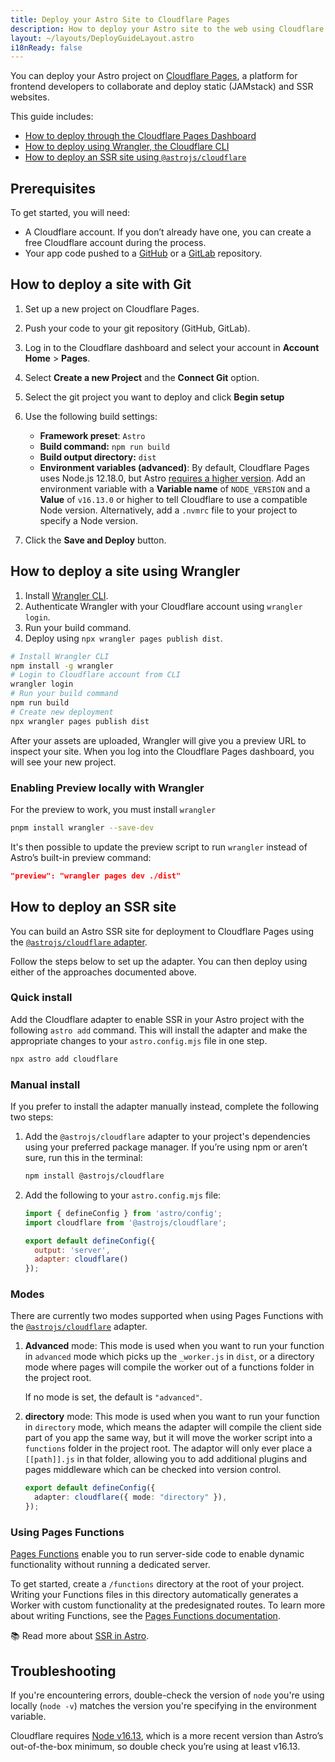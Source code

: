 ```yaml
---
title: Deploy your Astro Site to Cloudflare Pages
description: How to deploy your Astro site to the web using Cloudflare Pages.
layout: ~/layouts/DeployGuideLayout.astro
i18nReady: false
---
```


You can deploy your Astro project on [Cloudflare Pages](https://pages.cloudflare.com/), a platform for frontend developers to collaborate and deploy static (JAMstack) and SSR websites.

This guide includes:

- [How to deploy through the Cloudflare Pages Dashboard](#how-to-deploy-a-site-with-git)
- [How to deploy using Wrangler, the Cloudflare CLI](#how-to-deploy-a-site-using-wrangler)
- [How to deploy an SSR site using `@astrojs/cloudflare`](#how-to-deploy-an-ssr-site)

## Prerequisites

To get started, you will need:

- A Cloudflare account. If you don’t already have one, you can create a free Cloudflare account during the process.
- Your app code pushed to a [GitHub](https://github.com/) or a [GitLab](https://about.gitlab.com/) repository.

## How to deploy a site with Git

1. Set up a new project on Cloudflare Pages.
2. Push your code to your git repository (GitHub, GitLab).
3. Log in to the Cloudflare dashboard and select your account in **Account Home** > **Pages**.
4. Select **Create a new Project** and the **Connect Git** option.
5. Select the git project you want to deploy and click **Begin setup**
6. Use the following build settings:

    - **Framework preset**: `Astro`
    - **Build command:** `npm run build`
    - **Build output directory:** `dist`
    - **Environment variables (advanced)**: By default, Cloudflare Pages uses Node.js 12.18.0, but Astro [requires a higher version](/en/install/auto/#prerequisites). Add an environment variable with a **Variable name** of `NODE_VERSION` and a **Value** of `v16.13.0` or higher to tell Cloudflare to use a compatible Node version. Alternatively, add a `.nvmrc` file to your project to specify a Node version.

7. Click the **Save and Deploy** button.

## How to deploy a site using Wrangler

1. Install [Wrangler CLI](https://developers.cloudflare.com/workers/wrangler/get-started/).
2. Authenticate Wrangler with your Cloudflare account using `wrangler login`.
3. Run your build command.
4. Deploy using `npx wrangler pages publish dist`.

```bash
# Install Wrangler CLI
npm install -g wrangler
# Login to Cloudflare account from CLI
wrangler login
# Run your build command
npm run build
# Create new deployment
npx wrangler pages publish dist
```

After your assets are uploaded, Wrangler will give you a preview URL to inspect your site. When you log into the Cloudflare Pages dashboard, you will see your new project.

### Enabling Preview locally with Wrangler

For the preview to work, you must install `wrangler`

```bash
pnpm install wrangler --save-dev
```

It's then possible to update the preview script to run `wrangler` instead of Astro’s built-in preview command:


```json title="package.json"
"preview": "wrangler pages dev ./dist"
```

## How to deploy an SSR site

You can build an Astro SSR site for deployment to Cloudflare Pages using the [`@astrojs/cloudflare` adapter](/en/guides/integrations-guide/cloudflare/).

Follow the steps below to set up the adapter. You can then deploy using either of the approaches documented above.

### Quick install

Add the Cloudflare adapter to enable SSR in your Astro project with the following `astro add` command. This will install the adapter and make the appropriate changes to your `astro.config.mjs` file in one step.

```bash
npx astro add cloudflare
```

### Manual install

If you prefer to install the adapter manually instead, complete the following two steps:

1. Add the `@astrojs/cloudflare` adapter to your project's dependencies using your preferred package manager. If you’re using npm or aren’t sure, run this in the terminal:

    ```bash
    npm install @astrojs/cloudflare
    ```

2. Add the following to your `astro.config.mjs` file:

    ```js title="astro.config.mjs" ins={2, 5-6}
    import { defineConfig } from 'astro/config';
    import cloudflare from '@astrojs/cloudflare';

    export default defineConfig({
      output: 'server',
      adapter: cloudflare()
    });
    ```

### Modes

There are currently two modes supported when using Pages Functions with the [`@astrojs/cloudflare`](https://github.com/withastro/astro/tree/main/packages/integrations/cloudflare#readme) adapter. 

1. **Advanced** mode: This mode is used when you want to run your function in `advanced` mode which picks up the `_worker.js` in `dist`, or a directory mode where pages will compile the worker out of a functions folder in the project root.  

    If no mode is set, the default  is `"advanced"`.

2. **directory** mode: This mode is used when you want to run your function in `directory` mode, which means the adapter will compile the client side part of you app the same way, but it will move the worker script into a `functions` folder in the project root. The adaptor will only ever place a `[[path]].js` in that folder, allowing you to add additional plugins and pages middleware which can be checked into version control.

    ```ts title="astro.config.mjs" "directory"
    export default defineConfig({
      adapter: cloudflare({ mode: "directory" }),
    });
    ```
### Using Pages Functions

[Pages Functions](https://developers.cloudflare.com/pages/platform/functions/) enable you to run server-side code to enable dynamic functionality without running a dedicated server.

To get started, create a `/functions` directory at the root of your project. Writing your Functions files in this directory automatically generates a Worker with custom functionality at the predesignated routes. To learn more about writing Functions, see the [Pages Functions documentation](https://developers.cloudflare.com/pages/platform/functions/).

📚 Read more about [SSR in Astro](/en/guides/server-side-rendering/).

## Troubleshooting

If you're encountering errors, double-check the version of `node` you're using locally (`node -v`) matches the version you're specifying in the environment variable.

Cloudflare requires [Node v16.13](https://miniflare.dev/get-started/cli#installation), which is a more recent version than Astro’s out-of-the-box minimum, so double check you’re using at least v16.13.
